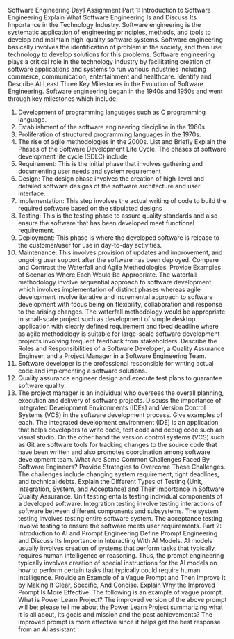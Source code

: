 Software Engineering Day1 Assignment
Part 1: Introduction to Software Engineering
Explain What Software Engineering Is and Discuss Its Importance in the Technology Industry.
Software engineering is the systematic application of engineering principles, methods, and tools to develop and maintain high-quality software systems. Software engineering basically involves the identification of problem in the society, and then use technology to develop solutions for this problems. Software engineering plays a critical role in the technology industry by facilitating creation of software applications and systems to run various industries including commerce, communication, entertainment and healthcare.
Identify and Describe At Least Three Key Milestones in the Evolution of Software Engineering.
Software engineering began in the 1940s and 1950s and went through key milestones which include:
1.	Development of programming languages such as C programming language.
2.	Establishment of the software engineering discipline in the 1960s.
3.	Proliferation of structured programming languages in the 1970s.
4.	The rise of agile methodologies in the 2000s.
List and Briefly Explain the Phases of the Software Development Life Cycle.
The phases of software development life cycle (SDLC) include;
1.	Requirement: This is the initial phase that involves gathering and documenting user needs and system requirement
2.	Design: The design phase involves the creation of high-level and detailed software designs of the software architecture and user interface.
3.	Implementation: This step involves the actual writing of code to build the required software based on the stipulated designs
4.	Testing: This is the testing phase to assure quality standards and also ensure the software that has been developed meet functional requirement.
5.	Deployment: This phase is where the developed software is release to the customer/user for use in day-to-day activities.
6.	Maintenance: This involves provision of updates and improvement, and ongoing user support after the software has been deployed. 
Compare and Contrast the Waterfall and Agile Methodologies. Provide Examples of Scenarios Where Each Would Be Appropriate.
The waterfall methodology involve sequential approach to software development which involves implementation of distinct phases whereas agile development involve iterative and incremental approach to software development with focus being on flexibility, collaboration and response to the arising changes. The waterfall methodology would be appropriate in small-scale project such as development of simple desktop application with clearly defined requirement and fixed deadline where as agile methodology is suitable for large-scale software development projects involving frequent feedback from stakeholders.
Describe the Roles and Responsibilities of a Software Developer, a Quality Assurance Engineer, and a Project Manager in a Software Engineering Team.
1.	Software developer is the professional responsible for writing actual code and implementing a software solutions.
2.	Quality assurance engineer design and execute test plans to guarantee software quality.
3.	The project manager is an individual who oversees the overall planning, execution and delivery of software projects. 
Discuss the importance of Integrated Development Environments (IDEs) and Version Control Systems (VCS) in the software development process. Give examples of each.
The integrated development environment (IDE) is an application that helps developers to write code, test code and debug code such as visual studio. On the other hand the version control systems (VCS) such as Git are software tools for tracking changes to the source code that have been written and also promotes coordination among software development team.
What Are Some Common Challenges Faced By Software Engineers? Provide Strategies to Overcome These Challenges.
The challenges include changing system requirement, tight deadlines, and technical debts.
Explain the Different Types of Testing (Unit, Integration, System, and Acceptance) and Their Importance in Software Quality Assurance.
Unit testing entails testing individual components of a developed software. Integration testing involve testing interactions of software between different components and subsystems. The system testing involves testing entire software system. The acceptance testing involve testing to ensure the software meets user requirements.
Part 2: Introduction to AI and Prompt Engineering
Define Prompt Engineering and Discuss Its Importance in Interacting With AI Models.
AI models usually involves creation of systems that perform tasks that typically requires human intelligence or reasoning. Thus, the prompt engineering typically involves creation of special instructions for the AI models on how to perform certain tasks that typically could require human intelligence.
Provide an Example of a Vague Prompt and Then Improve It by Making It Clear, Specific, And Concise. Explain Why the Improved Prompt Is More Effective.
The following is an example of vague prompt. What is Power Learn Project?
The improved version of the above prompt will be; please tell me about the Power Learn Project summarizing what it is all about, its goals and mission and the past achievements?
The improved prompt is more effective since it helps get the best response from an AI assistant.
